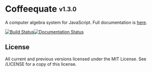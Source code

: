 Coffeequate <sub><sup>v1.3.0</sup></sub>
=============================

A computer algebra system for JavaScript. Full documentation is [here](http://coffeequate.readthedocs.org).

[![Build Status](https://travis-ci.org/MatthewJA/Coffeequate.svg)](https://travis-ci.org/MatthewJA/Coffeequate)[![Documentation Status](https://readthedocs.org/projects/coffeequate/badge/?version=latest)](https://readthedocs.org/projects/coffeequate/?badge=latest)

## License
All current and previous versions licensed under the MIT License. See /LICENSE for a copy of this license.
